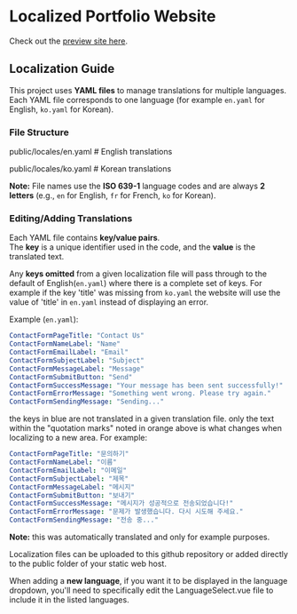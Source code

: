 # Localized Portfolio Website

Check out the [preview site here](https://wksnders.github.io/David-Portfolio/#/).

## Localization Guide

This project uses **YAML files** to manage translations for multiple languages.  
Each YAML file corresponds to one language (for example `en.yaml` for English, `ko.yaml` for Korean).


### File Structure

public/locales/en.yaml # English translations

public/locales/ko.yaml # Korean translations

**Note:** File names use the **ISO 639-1** language codes and are always **2 letters** (e.g., `en` for English, `fr` for French, `ko` for Korean).

### Editing/Adding Translations

Each YAML file contains **key/value pairs**.  
The **key** is a unique identifier used in the code, and the **value** is the translated text.

Any **keys omitted** from a given localization file will pass through to the default of English(`en.yaml`) where there is a complete set of keys. For example if the key 'title' was missing from `ko.yaml` the website will use the value of 'title' in `en.yaml` instead of displaying an error.

Example (`en.yaml`):
```yaml
ContactFormPageTitle: "Contact Us"
ContactFormNameLabel: "Name"
ContactFormEmailLabel: "Email"
ContactFormSubjectLabel: "Subject"
ContactFormMessageLabel: "Message"
ContactFormSubmitButton: "Send"
ContactFormSuccessMessage: "Your message has been sent successfully!"
ContactFormErrorMessage: "Something went wrong. Please try again."
ContactFormSendingMessage: "Sending..."
```
the keys in blue are not translated in a given translation file. only the text within the "quotation marks" noted in orange above is what changes when localizing to a new area. For example:

```yaml
ContactFormPageTitle: "문의하기"
ContactFormNameLabel: "이름"
ContactFormEmailLabel: "이메일"
ContactFormSubjectLabel: "제목"
ContactFormMessageLabel: "메시지"
ContactFormSubmitButton: "보내기"
ContactFormSuccessMessage: "메시지가 성공적으로 전송되었습니다!"
ContactFormErrorMessage: "문제가 발생했습니다. 다시 시도해 주세요."
ContactFormSendingMessage: "전송 중..."
```
**Note:** this was automatically translated and only for example purposes.


Localization files can be uploaded to this github repository or added directly to the public folder of your static web host.

When adding a **new language**, if you want it to be displayed in the language dropdown, you'll need to specifically edit the LanguageSelect.vue file to include it in the listed languages.